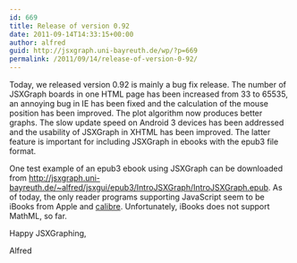 ```yaml
---
id: 669
title: Release of version 0.92
date: 2011-09-14T14:33:15+00:00
author: alfred
guid: http://jsxgraph.uni-bayreuth.de/wp/?p=669
permalink: /2011/09/14/release-of-version-0-92/
---
```

Today, we released version 0.92 is mainly a bug fix release. The number of JSXGraph boards in one HTML page has been increased from 33 to 65535, an annoying bug in IE has been fixed and the calculation of the mouse position has been improved. The plot algorithm now produces better graphs. The slow update speed on Android 3 devices has been addressed and the usability of JSXGraph in XHTML has been improved. The latter feature is important for including JSXGraph in ebooks with the epub3 file format. 

One test example of an epub3 ebook using JSXGraph can be downloaded from <http://jsxgraph.uni-bayreuth.de/~alfred/jsxgui/epub3/IntroJSXGraph/IntroJSXGraph.epub>. As of today, the only reader programs supporting JavaScript seem to be iBooks from Apple and [calibre](http://calibre-ebook.com). Unfortunately, iBooks does not support MathML, so far.
  
Happy JSXGraphing,
  
Alfred